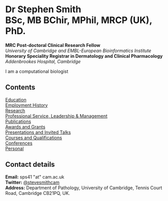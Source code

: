 # Dr Stephen Smith <br/> BSc, MB BChir, MPhil, MRCP (UK), PhD.  

**MRC Post-doctoral Clinical Research Fellow**  
*University of Cambridge and EMBL-European Bioinformatics Institute*  
**Honorary Speciality Registrar in Dermatology and Clinical Pharmacology**  
*Addenbrookes Hospital, Cambridge*

I am a computational biologist

## Contents

[Education](/Education.md/)  
[Employment History](/Employment.md/)  
[Research](/Research.md/)  
[Professional Service, Leadership & Management](/Professional.md/)  
[Publications](/Publications.md/)  
[Awards and Grants](/Awards.md/)  
[Presentations and Invited Talks](/Presentations.md/)  
[Courses and Qualifications](/Courses.md/)  
[Conferences](/Conferences.md/)  
[Personal](/Personal.md/)  

## Contact details

**Email:** sps41 "at" cam.ac.uk   
**Twitter:** [@stevesmithcam](https://twitter.com/stevesmithcam)  
**Address:** Department of Pathology, University of Cambridge, Tennis Court Road, Cambridge CB21PQ, UK.  
